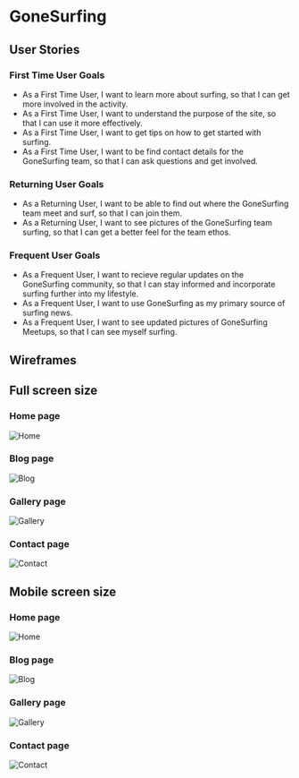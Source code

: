 # GoneSurfing

## User Stories

### First Time User Goals
* As a First Time User, I want to learn more about surfing, so that I can get more involved in the activity.
* As a First Time User, I want to understand the purpose of the site, so that I can use it more effectively.
* As a First Time User, I want to get tips on how to get started with surfing.
* As a First Time User, I want to be find contact details for the GoneSurfing team, so that I can ask questions and get involved.
### Returning User Goals
* As a Returning User, I want to be able to find out where the GoneSurfing team meet and surf, so that I can join them.
* As a Returning User, I want to see pictures of the GoneSurfing team surfing, so that I can get a better feel for the team ethos.

### Frequent User Goals
* As a Frequent User, I want to recieve regular updates on the GoneSurfing community, so that I can stay informed and incorporate surfing further into my lifestyle.
* As a Frequent User, I want to use GoneSurfing as my primary source of surfing news.
* As a Frequent User, I want to see updated pictures of GoneSurfing Meetups, so that I can see myself surfing.

## Wireframes

## Full screen size

### Home page
![Home](assets/images/Home.png)

### Blog page
![Blog](assets/images/Blog.png)

### Gallery page
![Gallery](assets/images/Gallery.png)

### Contact page
![Contact](assets/images/Contact.png)

## Mobile screen size

### Home page
![Home](assets/images/HomeMobile.png)

### Blog page
![Blog](assets/images/BlogMobile.png)

### Gallery page
![Gallery](assets/images/GalleryMobile.png)

### Contact page
![Contact](assets/images/ContactMobile.png)
